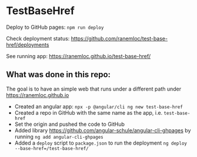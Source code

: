 # TestBaseHref

Deploy to GitHub pages: `npm run deploy`

Check deployment status: https://github.com/ranemloc/test-base-href/deployments

See running app: https://ranemloc.github.io/test-base-href/


## What was done in this repo:

The goal is to have an simple web that runs under a different path under https://ranemloc.github.io

- Created an angular app: `npx -p @angular/cli ng new test-base-href`
- Created a repo in GitHub with the same name as the app, i.e. `test-base-href`
- Set the origin and pushed the code to GitHub
- Added library https://github.com/angular-schule/angular-cli-ghpages by running `ng add angular-cli-ghpages`
- Added a `deploy` script to `package.json` to run the deployment `ng deploy --base-href=/test-base-href/`
